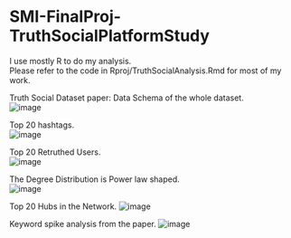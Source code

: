 # SMI-FinalProj-TruthSocialPlatformStudy

I use mostly R to do my analysis.  
Please refer to the code in Rproj/TruthSocialAnalysis.Rmd for most of my work.  

Truth Social Dataset paper: Data Schema of the whole dataset.  
![image](https://github.com/josephj1o4e1/Truth-Social-Platform-Study/assets/13396370/3682df86-50d8-4968-b2d0-ace45846fb31)  
  
Top 20 hashtags.  
![image](https://github.com/josephj1o4e1/Truth-Social-Platform-Study/assets/13396370/e4656752-a18c-45e5-8504-cbf61a4fd341)  
  
Top 20 Retruthed Users.  
![image](https://github.com/josephj1o4e1/Truth-Social-Platform-Study/assets/13396370/40b570d4-8193-4204-9ed9-425097643085)  
  
The Degree Distribution is Power law shaped.  
![image](https://github.com/josephj1o4e1/Truth-Social-Platform-Study/assets/13396370/bf79a25e-c104-49a0-9a4d-aa6a37326331)  
  
Top 20 Hubs in the Network.
![image](https://github.com/josephj1o4e1/Truth-Social-Platform-Study/assets/13396370/a4c7b12d-4727-448a-9b23-7ca13b4c4954)
  
Keyword spike analysis from the paper.
![image](https://github.com/josephj1o4e1/Truth-Social-Platform-Study/assets/13396370/1041d427-6e11-4d6f-8134-4ac8d7c0a382)

